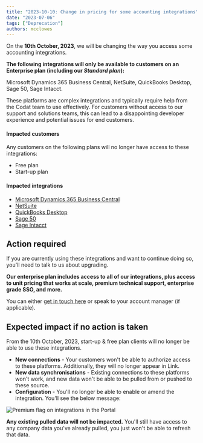 ```yaml
---
title: "2023-10-10: Change in pricing for some accounting integrations"
date: "2023-07-06"
tags: ["Deprecation"]
authors: mcclowes
---
```


On the **10th October, 2023**, we will be changing the way you access some accounting integrations.

<!--truncate-->

**The following integrations will only be available to customers on an Enterprise plan (including our *Standard plan*):**

Microsoft Dynamics 365 Business Central, NetSuite, QuickBooks Desktop, Sage 50, Sage Intacct.

These platforms are complex integrations and typically require help from the Codat team to use effectively. For customers without access to our support and solutions teams, this can lead to a disappointing developer experience and potential issues for end customers.

#### Impacted customers

Any customers on the following plans will no longer have access to these integrations:

- Free plan
- Start-up plan

#### Impacted integrations

- [Microsoft Dynamics 365 Business Central](/integrations/accounting/dynamics365businesscentral/accounting-dynamics365businesscentral)
- [NetSuite](/integrations/accounting/netsuite/accounting-netsuite)
- [QuickBooks Desktop](/integrations/accounting/quickbooksdesktop/accounting-quickbooksdesktop)
- [Sage 50](/integrations/accounting/sage50/accounting-sage50)
- [Sage Intacct](/integrations/accounting/sage-intacct/accounting-sage-intacct)

## Action required

If you are currently using these integrations and want to continue doing so, you'll need to talk to us about upgrading.

**Our enterprise plan includes access to all of our integrations, plus access to unit pricing that works at scale, premium technical support, enterprise grade SSO, and more.**

You can either [get in touch here](https://www.codat.io/plans/#get-in-touch) or speak to your account manager (if applicable).

## Expected impact if no action is taken

From the 10th October, 2023, start-up & free plan clients will no longer be able to use these integrations.

- **New connections** - Your customers won't be able to authorize access to these platforms. Additionally, they will no longer appear in Link.
- **New data synchronisations** - Existing connections to these platforms won't work, and new data won't be able to be pulled from or pushed to these source.
- **Configuration** - You'll no longer be able to enable or amend the integration. You'll see the below message:

![Premium flag on integrations in the Portal](/img/updates/erp-deprecation.png)

**Any existing pulled data will not be impacted.** You'll still have access to any company data you've already pulled, you just won't be able to refresh that data.